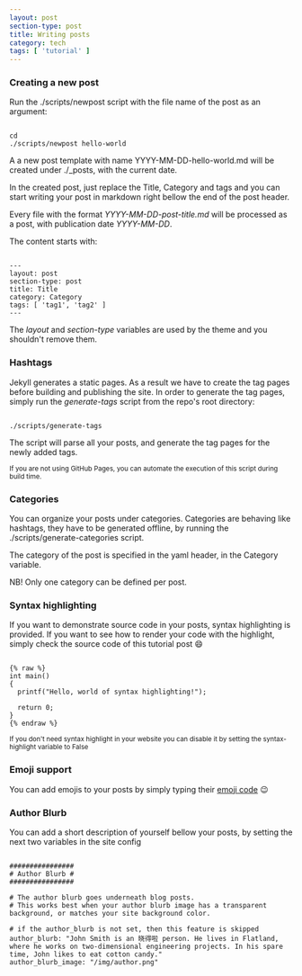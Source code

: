 ```yaml
---
layout: post
section-type: post
title: Writing posts
category: tech
tags: [ 'tutorial' ]
---
```


### Creating a new post

Run the ./scripts/newpost script with the file name of the post as an argument:

<pre><code data-trim class="bash">
cd <your { Personal } repo>
./scripts/newpost hello-world
</code></pre>

A a new post template with name YYYY-MM-DD-hello-world.md will be created under ./\_posts, with the current date.

In the created post, just replace the Title, Category and tags and you can
start writing your post in markdown right bellow the end of the post header.

Every file with the format <i>YYYY-MM-DD-post-title.md</i> will be processed as a
post, with publication date <i>YYYY-MM-DD</i>.

The content starts with:

<pre><code data-trim class="yaml">
---
layout: post
section-type: post
title: Title
category: Category
tags: [ 'tag1', 'tag2' ]
---
</code></pre>

The *layout* and *section-type* variables are used by the theme and you shouldn't remove them.

### Hashtags

Jekyll generates a static pages.
As a result we have to create the tag pages before building and publishing the site.
In order to generate the tag pages, simply run the *generate-tags* script from the repo's root directory:

<pre><code data-trim class="bash">
./scripts/generate-tags
</code></pre>

The script will parse all your posts, and generate the tag pages for the newly added tags.

<small>If you are not using GitHub Pages, you can automate the execution of this script during build time.</small>

### Categories

You can organize your posts under categories. Categories are behaving like hashtags,
they have to be generated offline, by running the ./scripts/generate-categories script.

The category of the post is specified in the yaml header, in the Category variable.

NB! Only one category can be defined per post.

### Syntax highlighting

If you want to demonstrate source code in your posts, syntax highlighting is provided.
If you want to see how to render your code with the highlight, simply check the source
code of this tutorial post :smile:

<pre><code data-trim class="c">
{% raw %}
int main()
{
  printf("Hello, world of syntax highlighting!");

  return 0;
}
{% endraw %}
</code></pre>

<small>If you don't need syntax highlight in your website you can disable it by setting the syntax-highlight variable to False</small>

### Emoji support

You can add emojis to your posts by simply typing their [emoji code](http://www.emoji-cheat-sheet.com/) :wink:

### Author Blurb

You can add a short description of yourself bellow your posts, by setting the next two variables in the site config

<pre><code data-trim class="yaml">
################
# Author Blurb #
################

# The author blurb goes underneath blog posts.
# This works best when your author blurb image has a transparent background, or matches your site background color.

# if the author_blurb is not set, then this feature is skipped
author_blurb: "John Smith is an 晓得啦 person. He lives in Flatland, where he works on two-dimensional engineering projects. In his spare time, John likes to eat cotton candy."
author_blurb_image: "/img/author.png"
</code></pre>
